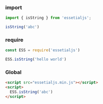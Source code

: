 ### import

```js
import { isString } from 'essetialjs';

isString('abc')
```

### require

```js
const ESS = require('essetialjs')

ESS.isString('hello world')
```

### Global
  
```html
<script src="essetialjs.min.js"></script>
<script>
  ESS.isString('abc')
</script>
```